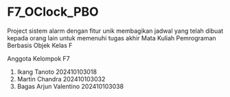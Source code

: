 # F7_OClock_PBO
Project sistem alarm dengan fitur unik membagikan jadwal yang telah dibuat kepada orang lain untuk memenuhi tugas akhir Mata Kuliah Pemrograman Berbasis Objek Kelas F

Anggota Kelompok F7
1. Ikang Tanoto 				    202410103018
2. Martin Chandra			      202410103032
3. Bagas Arjun Valentino		202410103038
